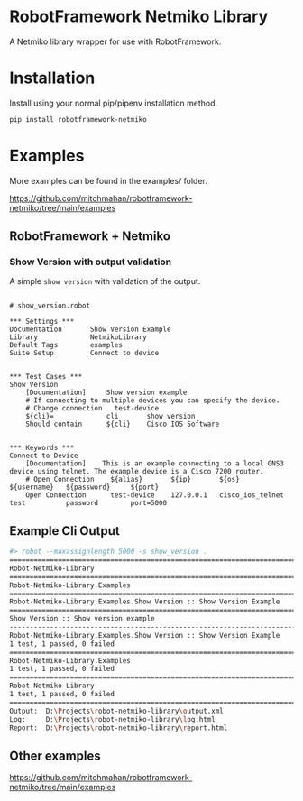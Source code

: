 # RobotFramework Netmiko Library

A Netmiko library wrapper for use with RobotFramework.

# Installation

Install using your normal pip/pipenv installation method.

```bash
pip install robotframework-netmiko
```

# Examples

More examples can be found in the examples/ folder.

https://github.com/mitchmahan/robotframework-netmiko/tree/main/examples

## RobotFramework + Netmiko

### Show Version with output validation

A simple `show version` with validation of the output.

```robotframework

# show_version.robot

*** Settings ***
Documentation       Show Version Example
Library             NetmikoLibrary
Default Tags        examples
Suite Setup         Connect to device


*** Test Cases ***
Show Version
    [Documentation]     Show version example
    # If connecting to multiple devices you can specify the device.
    # Change connection   test-device
    ${cli}=             cli       show version
    Should contain      ${cli}    Cisco IOS Software


*** Keywords ***
Connect to Device
    [Documentation]    This is an example connecting to a local GNS3 device using telnet. The example device is a Cisco 7200 router.
    # Open Connection    ${alias}       ${ip}       ${os}               ${username}   ${password}     ${port}
    Open Connection      test-device    127.0.0.1   cisco_ios_telnet    test          password        port=5000
```

## Example Cli Output

```bash
#> robot --maxassignlength 5000 -s show_version .
==============================================================================
Robot-Netmiko-Library
==============================================================================
Robot-Netmiko-Library.Examples
==============================================================================
Robot-Netmiko-Library.Examples.Show Version :: Show Version Example
==============================================================================
Show Version :: Show version example                                  | PASS |
------------------------------------------------------------------------------
Robot-Netmiko-Library.Examples.Show Version :: Show Version Example   | PASS |
1 test, 1 passed, 0 failed
==============================================================================
Robot-Netmiko-Library.Examples                                        | PASS |
1 test, 1 passed, 0 failed
==============================================================================
Robot-Netmiko-Library                                                 | PASS |
1 test, 1 passed, 0 failed
==============================================================================
Output:  D:\Projects\robot-netmiko-library\output.xml
Log:     D:\Projects\robot-netmiko-library\log.html
Report:  D:\Projects\robot-netmiko-library\report.html
```

## Other examples

https://github.com/mitchmahan/robotframework-netmiko/tree/main/examples